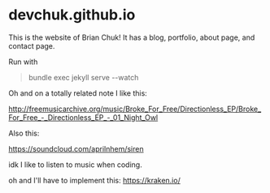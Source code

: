 devchuk.github.io
=================

This is the website of Brian Chuk! It has a blog, portfolio, about page, and contact page.

Run with
> bundle exec jekyll serve --watch

Oh and on a totally related note I like this:

http://freemusicarchive.org/music/Broke_For_Free/Directionless_EP/Broke_For_Free_-_Directionless_EP_-_01_Night_Owl

Also this:

https://soundcloud.com/aprilnhem/siren

idk I like to listen to music when coding.

oh and I'll have to implement this: https://kraken.io/
